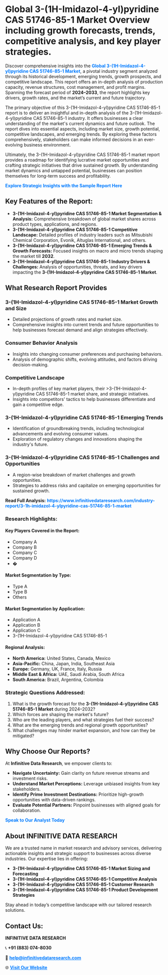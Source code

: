 <h1>Global 3-(1H-Imidazol-4-yl)pyridine CAS 51746-85-1 Market Overview including growth forecasts, trends, competitive analysis, and key player strategies.</h1>
<p>
Discover comprehensive insights into the 
<a href="https://www.infinitivedataresearch.com/industry-report/3-1h-imidazol-4-ylpyridine-cas-51746-85-1-market" rel="dofollow" style="color: #007BFF; text-decoration: none;"><strong>Global 3-(1H-Imidazol-4-yl)pyridine CAS 51746-85-1 Market</strong></a>, a pivotal industry segment analyzed through its historical development, emerging trends, growth prospects, and competitive landscape. This report offers an in-depth analysis of production capacity, revenue structures, cost management, and profit margins. Spanning the forecast period of <strong>2024–2033</strong>, the report highlights key drivers, growth rates, and the market’s current and future trajectory.
</p>
<p>
The primary objective of this 3-(1H-Imidazol-4-yl)pyridine CAS 51746-85-1 report is to deliver an insightful and in-depth analysis of the 3-(1H-Imidazol-4-yl)pyridine CAS 51746-85-1 industry. It offers businesses a clear understanding of the market's current dynamics and future outlook. The report dives into essential aspects, including market size, growth potential, competitive landscapes, and emerging trends. By exploring these factors comprehensively, stakeholders can make informed decisions in an ever-evolving business environment.
</p>
<p>
Ultimately, the 3-(1H-Imidazol-4-yl)pyridine CAS 51746-85-1 market report provides a roadmap for identifying lucrative market opportunities and crafting strategic initiatives that drive sustained growth. By understanding market dynamics and untapped potential, businesses can position themselves for long-term success and profitability.
</p>
<p>
<a href="https://www.infinitivedataresearch.com/request-sample/reportId=102490" style="color: #007BFF; text-decoration: none;"><strong>Explore Strategic Insights with the Sample Report Here</strong></a>
</p>

<h2>Key Features of the Report:</h2>
<ul>
<li><strong>3-(1H-Imidazol-4-yl)pyridine CAS 51746-85-1 Market Segmentation & Analysis:</strong> Comprehensive breakdown of global market shares across product types, applications, and regions.</li>
<li><strong>3-(1H-Imidazol-4-yl)pyridine CAS 51746-85-1 Competitive Landscape:</strong> Detailed profiles of industry leaders such as Mitsubishi Chemical Corporation, Evonik, Altuglas International, and others.</li>
<li><strong>3-(1H-Imidazol-4-yl)pyridine CAS 51746-85-1 Emerging Trends & Growth Forecasts:</strong> Focused insights on macro and micro trends shaping the market till <strong>2032</strong>.</li>
<li><strong>3-(1H-Imidazol-4-yl)pyridine CAS 51746-85-1 Industry Drivers & Challenges:</strong> Analysis of opportunities, threats, and key drivers impacting the <strong>3-(1H-Imidazol-4-yl)pyridine CAS 51746-85-1 Market</strong>.</li>
</ul>

<h2>What Research Report Provides</h2>
<h3>3-(1H-Imidazol-4-yl)pyridine CAS 51746-85-1 Market Growth and Size</h3>
<ul>
<li>Detailed projections of growth rates and market size.</li>
<li>Comprehensive insights into current trends and future opportunities to help businesses forecast demand and align strategies effectively.</li>
</ul>

<h3>Consumer Behavior Analysis</h3>
<ul>
<li>Insights into changing consumer preferences and purchasing behaviors.</li>
<li>Analysis of demographic shifts, evolving attitudes, and factors driving decision-making.</li>
</ul>

<h3>Competitive Landscape</h3>
<ul>
<li>In-depth profiles of key market players, their >3-(1H-Imidazol-4-yl)pyridine CAS 51746-85-1 market share, and strategic initiatives.</li>
<li>Insights into competitors' tactics to help businesses differentiate and gain a competitive edge.</li>
</ul>

<h3>3-(1H-Imidazol-4-yl)pyridine CAS 51746-85-1 Emerging Trends</h3>
<ul>
<li>Identification of groundbreaking trends, including technological advancements and evolving consumer values.</li>
<li>Exploration of regulatory changes and innovations shaping the industry's future.</li>
</ul>

<h3>3-(1H-Imidazol-4-yl)pyridine CAS 51746-85-1 Challenges and Opportunities</h3>
<ul>
<li>A region-wise breakdown of market challenges and growth opportunities.</li>
<li>Strategies to address risks and capitalize on emerging opportunities for sustained growth.</li>
</ul>
<p><strong>Read Full Analysis:</strong> <a href="https://www.infinitivedataresearch.com/industry-report/3-1h-imidazol-4-ylpyridine-cas-51746-85-1-market" rel="dofollow" style="color: #007BFF; text-decoration: none;"><strong>https://www.infinitivedataresearch.com/industry-report/3-1h-imidazol-4-ylpyridine-cas-51746-85-1-market</strong></a></p>
<h3>Research Highlights:</h3>
<h4>Key Players Covered in the Report:</h4>
<ul><li>Company A</li><li>Company B</li><li>Company C</li><li>Company D</li><li>�</li></ul>
<h4>Market Segmentation by Type:</h4>
<ul><li>Type A</li><li>Type B</li><li>Others</li></ul>
<h4>Market Segmentation by Application:</h4>
<ul><li>Application A</li><li>Application B</li><li>Application C</li><li>3-(1H-Imidazol-4-yl)pyridine CAS 51746-85-1</li></ul>

<h4>Regional Analysis:</h4>
<ul>
<li><strong>North America:</strong> United States, Canada, Mexico</li>
<li><strong>Asia-Pacific:</strong> China, Japan, India, Southeast Asia</li>
<li><strong>Europe:</strong> Germany, UK, France, Italy, Russia</li>
<li><strong>Middle East & Africa:</strong> UAE, Saudi Arabia, South Africa</li>
<li><strong>South America:</strong> Brazil, Argentina, Colombia</li>
</ul>

<h3>Strategic Questions Addressed:</h3>
<ol>
<li>What is the growth forecast for the <strong>3-(1H-Imidazol-4-yl)pyridine CAS 51746-85-1 Market</strong> during 2024–2032?</li>
<li>Which forces are shaping the market's future?</li>
<li>Who are the leading players, and what strategies fuel their success?</li>
<li>What are the emerging trends and regional growth opportunities?</li>
<li>What challenges may hinder market expansion, and how can they be mitigated?</li>
</ol>

<h2>Why Choose Our Reports?</h2>
<p>At <strong>Infinitive Data Research</strong>, we empower clients to:</p>
<ul>
<li><strong>Navigate Uncertainty:</strong> Gain clarity on future revenue streams and investment risks.</li>
<li><strong>Understand Market Perceptions:</strong> Leverage unbiased insights from key stakeholders.</li>
<li><strong>Identify Prime Investment Destinations:</strong> Prioritize high-growth opportunities with data-driven rankings.</li>
<li><strong>Evaluate Potential Partners:</strong> Pinpoint businesses with aligned goals for collaboration.</li>
</ul>
<p><a href="https://www.infinitivedataresearch.com/industry-report/3-1h-imidazol-4-ylpyridine-cas-51746-85-1-market" rel="dofollow" style="color: #007BFF; text-decoration: none;"><strong>Speak to Our Analyst Today</strong></a></p>

<h2>About INFINITIVE DATA RESEARCH</h2>
<p>We are a trusted name in market research and advisory services, delivering actionable insights and strategic support to businesses across diverse industries. Our expertise lies in offering:</p>
<ul>
<li><strong>3-(1H-Imidazol-4-yl)pyridine CAS 51746-85-1 Market Sizing and Forecasting</strong></li>
<li><strong>3-(1H-Imidazol-4-yl)pyridine CAS 51746-85-1 Competitive Analysis</strong></li>
<li><strong>3-(1H-Imidazol-4-yl)pyridine CAS 51746-85-1 Customer Research</strong></li>
<li><strong>3-(1H-Imidazol-4-yl)pyridine CAS 51746-85-1 Product Development Strategies</strong></li>
</ul>
<p>Stay ahead in today’s competitive landscape with our tailored research solutions.</p>

<h2>Contact Us:</h2>
<p><strong>INFINITIVE DATA RESEARCH</strong></p>
<p>📞 <strong>+91 (883) 074-8030</strong></p>
<p>📧 <strong><a href="mailto:help@infinitivedataresearch.com" style="color: #007BFF;">help@infinitivedataresearch.com</a></strong></p>
<p>🌐 <strong><a href="https://www.infinitivedataresearch.com" rel="dofollow" style="color: #007BFF;">Visit Our Website</a></strong></p>